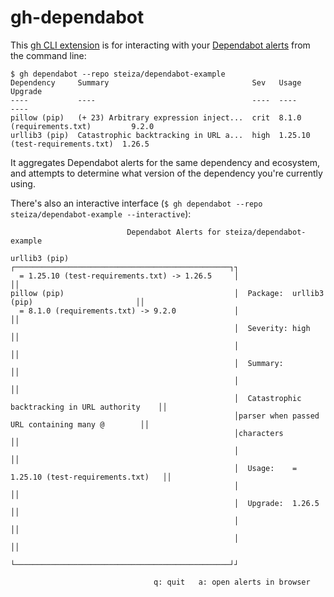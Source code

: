 # gh-dependabot

This [gh CLI extension](https://docs.github.com/en/github-cli/github-cli/using-github-cli-extensions) is for interacting with your [Dependabot alerts](https://docs.github.com/en/code-security/dependabot/dependabot-alerts) from the command line:

```
$ gh dependabot --repo steiza/dependabot-example
Dependency     Summary                                Sev   Usage                            Upgrade
----           ----                                   ----  ----                             ----
pillow (pip)   (+ 23) Arbitrary expression inject...  crit  8.1.0 (requirements.txt)         9.2.0
urllib3 (pip)  Catastrophic backtracking in URL a...  high  1.25.10 (test-requirements.txt)  1.26.5
```

It aggregates Dependabot alerts for the same dependency and ecosystem, and attempts to determine what version of the dependency you're currently using.

There's also an interactive interface (`$ gh dependabot --repo steiza/dependabot-example --interactive`):

```
                          Dependabot Alerts for steiza/dependabot-example

urllib3 (pip)                                     ┌────────────────────────────────────────────────┐┐
  = 1.25.10 (test-requirements.txt) -> 1.26.5     │                                                ││
pillow (pip)                                      │  Package:  urllib3 (pip)                       ││
  = 8.1.0 (requirements.txt) -> 9.2.0             │                                                ││
                                                  │  Severity: high                                ││
                                                  │                                                ││
                                                  │  Summary:                                      ││
                                                  │                                                ││
                                                  │  Catastrophic backtracking in URL authority    ││
                                                  │parser when passed URL containing many @        ││
                                                  │characters                                      ││
                                                  │                                                ││
                                                  │  Usage:    = 1.25.10 (test-requirements.txt)   ││
                                                  │                                                ││
                                                  │  Upgrade:  1.26.5                              ││
                                                  │                                                ││
                                                  │                                                ││
                                                  └────────────────────────────────────────────────┘┘

                                q: quit   a: open alerts in browser
```
